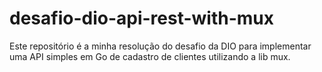 # desafio-dio-api-rest-with-mux
Este repositório é a minha resolução do desafio da DIO para implementar uma API simples em Go de cadastro de clientes utilizando a lib mux.

